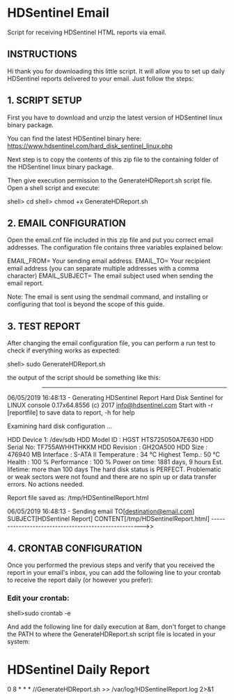 # HDSentinel Email
Script for receiving HDSentinel HTML reports via email.

## INSTRUCTIONS
Hi thank you for downloading this little script. It will allow you to
set up daily HDSentinel reports delivered to your email. Just follow the steps:



## 1. SCRIPT SETUP
First you have to download and unzip the latest version of HDSentinel linux binary package.

You can find the latest HDSentinel binary here:
https://www.hdsentinel.com/hard_disk_sentinel_linux.php

Next step is to copy the contents of this zip file to the containing folder of the
HDSentinel linux binary package.

Then give execution permission to the GenerateHDReport.sh script file.
Open a shell script and execute:

  shell> cd <DOWNLOAD PATH>
  shell> chmod +x GenerateHDReport.sh



## 2. EMAIL CONFIGURATION
Open the email.cnf file included in this zip file and put you correct
email addresses. The configuration file contains three variables explained
below:

EMAIL_FROM= Your sending email address.
EMAIL_TO= Your recipient email address (you can separate multiple addresses with a comma character)
EMAIL_SUBJECT= The email subject used when sending the email report.

Note: The email is sent using the sendmail command, and installing or
configuring that tool is beyond the scope of this guide.


## 3. TEST REPORT
After changing the email configuration file, you can perform a run test
to check if everything works as expected:

  shell> sudo GenerateHDReport.sh

the output of the script should be something like this:

>>-------------------------------------------------
06/05/2019 16:48:13 - Generating HDSentinel Report
Hard Disk Sentinel for LINUX console 0.17x64.8556 (c) 2017 info@hdsentinel.com
Start with -r [reportfile] to save data to report, -h for help

Examining hard disk configuration ...

HDD Device  1: /dev/sdb
HDD Model ID : HGST HTS725050A7E630
HDD Serial No: TF755AWHHTHKKM
HDD Revision : GH2OA500
HDD Size     : 476940 MB
Interface    : S-ATA II
Temperature  : 34 °C
Highest Temp.: 50 °C
Health       : 100 %
Performance  : 100 %
Power on time: 1881 days, 9 hours
Est. lifetime: more than 100 days
  The hard disk status is PERFECT. Problematic or weak sectors were not found and there are no spin up or data transfer errors. 
    No actions needed.

Report file saved as: /tmp/HDSentinelReport.html

06/05/2019 16:48:13 - Sending email TO[destination@email.com] SUBJECT[HDSentinel Report] CONTENT[/tmp/HDSentinelReport.html]
----------------------------------------------------->>



## 4. CRONTAB CONFIGURATION
Once you performed the previous steps and verify that you received the
report in your email's inbox, you can add the following line to your crontab
to receive the report daily (or however you prefer):

### Edit your crontab:
  shell>sudo crontab -e

And add the following line for daily execution at 8am, don't forget to
change the PATH to where the GenerateHDReport.sh script file is located
in your system:

  # HDSentinel Daily Report
  0 8 * * * /<CHANGE PATH HERE>/GenerateHDReport.sh >> /var/log/HDSentinelReport.log 2>&1



